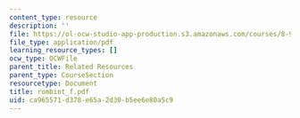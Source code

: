 ```yaml
---
content_type: resource
description: ''
file: https://ol-ocw-studio-app-production.s3.amazonaws.com/courses/8-942-cosmology-fall-2001/ca965571d378e65a2d30b5ee6e80a5c9_rombint_f.pdf
file_type: application/pdf
learning_resource_types: []
ocw_type: OCWFile
parent_title: Related Resources
parent_type: CourseSection
resourcetype: Document
title: rombint_f.pdf
uid: ca965571-d378-e65a-2d30-b5ee6e80a5c9
---
```

